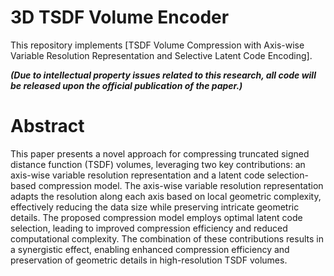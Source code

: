 # 3D TSDF Volume Encoder

This repository implements [TSDF Volume Compression with Axis-wise Variable Resolution Representation and Selective Latent Code Encoding].

***(Due to intellectual property issues related to this research, all code will be released upon the official publication of the paper.)***


# Abstract

This paper presents a novel approach for compressing truncated signed distance function (TSDF) volumes, leveraging two key contributions: an axis-wise variable resolution representation and a latent code selection-based compression model. The axis-wise variable resolution representation adapts the resolution along each axis based on local geometric complexity, effectively reducing the data size while preserving intricate geometric details. The proposed compression model employs optimal latent code selection, leading to improved compression efficiency and reduced computational complexity. The combination of these contributions results in a synergistic effect, enabling enhanced compression efficiency and preservation of geometric details in high-resolution TSDF volumes. 




